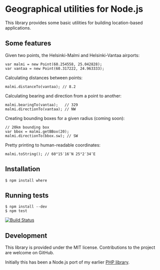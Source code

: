 Geographical utilities for Node.js
==================================

This library provides some basic utilities for building location-based applications.

## Some features

Given two points, the Helsinki-Malmi and Helsinki-Vantaa airports:

    var malmi = new Point(60.254558, 25.042828);
    var vantaa = new Point(60.317222, 24.963333);

Calculating distances between points:

    malmi.distanceTo(vantaa); // 8.2

Calculating bearing and direction from a point to another:

    malmi.bearingTo(vantaa);   // 329
    malmi.directionTo(vantaa); // NW

Creating bounding boxes for a given radius (coming soon):

    // 20km bounding box
    var bbox = malmi.getBBox(20);
    malmi.directionTo(bbox.sw); // SW

Pretty printing to human-readable coordinates:

    malmi.toString(); // 60°15′16″N 25°2′34″E

## Installation

    $ npm install where

## Running tests

    $ npm install --dev
    $ npm test

[![Build Status](https://secure.travis-ci.org/bergie/where.png?branch=master)](http://travis-ci.org/bergie/where)

## Development

This library is provided under the MIT license. Contributions to the project are welcome on GitHub.

Initially this has been a Node.js port of my earlier [PHP library](http://github.com/bergie/midgardmvc_helper_location).
